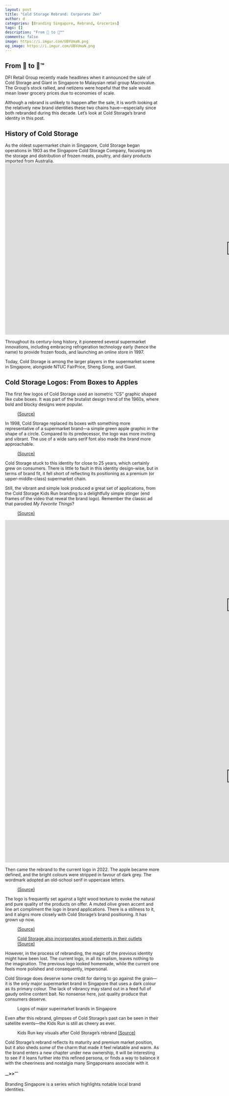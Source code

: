 ```yaml
---
layout: post
title: "Cold Storage Rebrand: Corporate Zen"
author: d
categories: [Branding Singapore, Rebrand, Groceries]
tags: []
description: "From 🍏 to 🍏™"
comments: false
image: https://i.imgur.com/UBYUmaN.png
og_image: https://i.imgur.com/UBYUmaN.png
---
```


<h2>From 🍏 to 🍏™</h2>

DFI Retail Group recently made headlines when it announced the sale of Cold Storage and Giant in Singapore to Malaysian retail group Macrovalue. The Group’s stock rallied, and netizens were hopeful that the sale would mean lower grocery prices due to economies of scale.

Although a rebrand is unlikely to happen after the sale, it is worth looking at the relatively new brand identities these two chains have—especially since both rebranded during this decade. Let’s look at Cold Storage’s brand identity in this post.

<h2>History of Cold Storage</h2>
As the oldest supermarket chain in Singapore, Cold Storage began operations in 1903 as the Singapore Cold Storage Company, focusing on the storage and distribution of frozen meats, poultry, and dairy products imported from Australia.

<div class="video-responsive">
  <iframe width="1524" height="560" src="https://www.youtube.com/embed/6bvW4P6lOBc" title="Ever wondered how Singapore’s first supermarket came about 116 years ago?" frameborder="0" allow="accelerometer; autoplay; clipboard-write; encrypted-media; gyroscope; picture-in-picture; web-share" referrerpolicy="strict-origin-when-cross-origin" allowfullscreen></iframe>
</div>

Throughout its century-long history, it pioneered several supermarket innovations, including embracing refrigeration technology early (hence the name) to provide frozen foods, and launching an online store in 1997.

Today, Cold Storage is among the larger players in the supermarket scene in Singapore, alongside NTUC FairPrice, Sheng Siong, and Giant.

<h2>Cold Storage Logos: From Boxes to Apples</h2>

The first few logos of Cold Storage used an isometric “CS” graphic shaped like cube boxes. It was part of the brutalist design trend of the 1960s, where bold and blocky designs were popular.

<figure>
<img src="https://i.imgur.com/rfI5qm8.png" alt="">
<figcaption><a href="https://logos.fandom.com/wiki/Cold_Storage">(Source)</a></figcaption>
</figure>


In 1998, Cold Storage replaced its boxes with something more representative of a supermarket brand—a simple green apple graphic in the shape of a circle. Compared to its predecessor, the logo was more inviting and vibrant. The use of a wide sans serif font also made the brand more approachable.

<figure>
<img src="https://i.imgur.com/HnmjIIG.png" alt="">
<figcaption><a href="https://logos.fandom.com/wiki/Cold_Storage">(Source)</a></figcaption>
</figure>

Cold Storage stuck to this identity for close to 25 years, which certainly grew on consumers. There is little to fault in this identity design-wise, but in terms of brand fit, it fell short of reflecting its positioning as a premium (or upper-middle-class) supermarket chain.

Still, the vibrant and simple look produced a great set of applications, from the Cold Storage Kids Run branding to a delightfully simple stinger (end frames of the video that reveal the brand logo). Remember the classic ad that parodied *My Favorite Things*?

<figure>
<img src="https://i.imgur.com/2Y3k3dX.jpg" alt="">
<figcaption><a href="https://logos.fandom.com/wiki/Cold_Storage">(Source)</a></figcaption>
</figure>

<div class="video-responsive">
  <iframe width="1524" height="560" src="https://www.youtube.com/embed/x1XIfFZFuk4" title="Cold Storage The Fresh News - Salmon" frameborder="0" allow="accelerometer; autoplay; clipboard-write; encrypted-media; gyroscope; picture-in-picture; web-share" referrerpolicy="strict-origin-when-cross-origin" allowfullscreen></iframe>
</div>

<div class="video-responsive">
  <iframe width="1524" height="560" src="https://www.youtube.com/embed/aMVA-SUd-zg" title="Cold Storage &quot;My Favourite Things&quot; TVC Created by LH.M ( 2010 )" frameborder="0" allow="accelerometer; autoplay; clipboard-write; encrypted-media; gyroscope; picture-in-picture; web-share" referrerpolicy="strict-origin-when-cross-origin" allowfullscreen></iframe>
</div>

Then came the rebrand to the current logo in 2022. The apple became more defined, and the bright colours were stripped in favour of dark grey. The wordmark adopted an old-school serif in uppercase letters.

<figure>
<img src="https://i.imgur.com/CO9WwLI.png" alt="">
<figcaption><a href="https://coldstorage.com.sg/">(Source)</a></figcaption>
</figure>

The logo is frequently set against a light wood texture to evoke the natural and pure quality of the products on offer. A muted olive green accent and line art compliment the logo in brand applications. There is a stillness to it, and it aligns more closely with Cold Storage’s brand positioning. It has grown up now.

<figure>
<img src="https://i.imgur.com/dmDk57R.jpg" alt="">
<figcaption><a href="https://www.facebook.com/sg.coldstorage/">(Source)</a></figcaption>
</figure>

<figure>
<img src="https://i.imgur.com/IQPQSxn.png" alt="">
<figcaption><a href="https://www.facebook.com/sg.coldstorage/photos/pb.100083292761341.-2207520000/6782917805069477/?type=3">Cold Storage also incorporates wood elements in their outlets (Source)</a></figcaption>
</figure>

However, in the process of rebranding, the magic of the previous identity might have been lost. The current logo, in all its realism, leaves nothing to the imagination. The previous logo looked homemade, while the current one feels more polished and consequently, impersonal.

Cold Storage does deserve some credit for daring to go against the grain—it is the only major supermarket brand in Singapore that uses a dark colour as its primary colour. The lack of vibrancy may stand out in a feed full of gaudy online content bait. No nonsense here, just quality produce that consumers deserve.

<figure>
<img src="https://i.imgur.com/Hty6WHW.png" alt="">
<figcaption>Logos of major supermarket brands in Singapore</figcaption>
</figure>



Even after this rebrand, glimpses of Cold Storage’s past can be seen in their satellite events—the Kids Run is still as cheery as ever.

<figure>
<img src="https://i.imgur.com/6j7f1WZ.jpg" alt="">
<figcaption>Kids Run key visuals after Cold Storage’s rebrand <a href="https://www.facebook.com/csgiantkidsrun/">(Source)</a></figcaption>
</figure>


Cold Storage’s rebrand reflects its maturity and premium market position, but it also sheds some of the charm that made it feel relatable and warm. As the brand enters a new chapter under new ownership, it will be interesting to see if it leans further into this refined persona, or finds a way to balance it with the cheeriness and nostalgia many Singaporeans associate with it.

<strong><sub>—</sub>><sub></sub>><sup>—</sup></strong>

Branding Singapore is a series which highlights notable local brand identities. 
